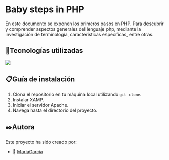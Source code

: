 # Baby steps  in PHP


En este documento se exponen los primeros pasos en PHP.
Para descubrir y comprender aspectos generales del lenguaje php, mediante la investigación de terminología, características específicas, entre otras.

## 🔭Tecnologías utilizadas
<img src="https://skillicons.dev/icons?i=html,php,)](https://skillicons.dev"/>

## 📋Guía de instalación 

1. Clona el repositorio en tu máquina local utilizando `git clone`.
2. Instalar XAMP.
3. Iniciar el servidor Apache.
4. Navega hasta el directorio del proyecto.

## ✒️Autora

Este proyecto ha sido creado por:

- 🎨 [MariaGarcia](https://github.com/MariaGarciaJordan)